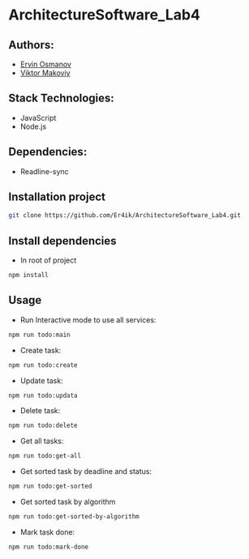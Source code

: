 # ArchitectureSoftware_Lab4

## Authors:
- [Ervin Osmanov](https://github.com/Er4ik)
- [Viktor Makoviy](https://github.com/Makov-Vik)

## Stack Technologies:
- JavaScript
- Node.js

## Dependencies:
- Readline-sync

## Installation project

```bash
git clone https://github.com/Er4ik/ArchitectureSoftware_Lab4.git
```

## Install dependencies

-  In root of project
```bash
npm install
```

## Usage

- Run Interactive mode to use all services:
```bash
npm run todo:main
```

- Create task:
```bash
npm run todo:create
```

- Update task:
```bash
npm run todo:updata
```

- Delete task:
```bash
npm run todo:delete
```

- Get all tasks:
```bash
npm run todo:get-all
```

- Get sorted task by deadline and status:
```bash
npm run todo:get-sorted
```

- Get sorted task by algorithm
```bash
npm run todo:get-sorted-by-algorithm
```

- Mark task done:
```bash
npm run todo:mark-done
```
